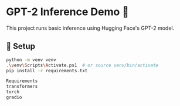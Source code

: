 # GPT-2 Inference Demo 🤖

This project runs basic inference using Hugging Face's GPT-2 model.

## 🔧 Setup

```bash
python -m venv venv
.\venv\Scripts\Activate.ps1  # or source venv/bin/activate
pip install -r requirements.txt

Requirements
transformers
torch
gradio

